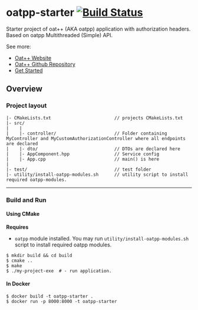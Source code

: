 # oatpp-starter [![Build Status](https://dev.azure.com/lganzzzo/lganzzzo/_apis/build/status/oatpp.oatpp-starter?branchName=master)](https://dev.azure.com/lganzzzo/lganzzzo/_build/latest?definitionId=10&branchName=master)

Starter project of oat++ (AKA oatpp) application with authorization headers. Based on oatpp Multithreaded (Simple) API.

See more:

- [Oat++ Website](https://oatpp.io/)
- [Oat++ Github Repository](https://github.com/oatpp/oatpp)
- [Get Started](https://oatpp.io/docs/start)

## Overview

### Project layout

```
|- CMakeLists.txt                        // projects CMakeLists.txt
|- src/
|    |
|    |- controller/                      // Folder containing MyController and MyCustomAuthorizationController where all endpoints are declared
|    |- dto/                             // DTOs are declared here
|    |- AppComponent.hpp                 // Service config
|    |- App.cpp                          // main() is here
|
|- test/                                 // test folder
|- utility/install-oatpp-modules.sh      // utility script to install required oatpp-modules.  
```

---

### Build and Run

#### Using CMake

**Requires** 

- `oatpp` module installed. You may run `utility/install-oatpp-modules.sh` 
script to install required oatpp modules.

```
$ mkdir build && cd build
$ cmake ..
$ make 
$ ./my-project-exe  # - run application.

```

#### In Docker

```
$ docker build -t oatpp-starter .
$ docker run -p 8000:8000 -t oatpp-starter
```
